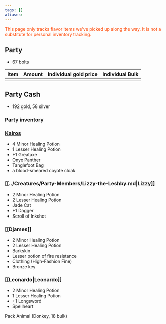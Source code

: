 ```yaml
---
tags: []
aliases:
---
```

<font style="color:orangered">This page only tracks flavor items we've picked up along the way. It is not a substitute for personal inventory tracking.</font> 
## Party
- 67 bolts


| Item | Amount | Individual gold price | Individual Bulk |
| ---- | ------ | --------------------- | --------------- |
|      |        |                       |                 |
## Party Cash
- 192 gold, 58 silver
### Party inventory
### [Kairos](../Creatures/Party-Members/Kairos.md)
- 4 Minor Healing Potion
- 1 Lesser Healing Potion
- +1 Greataxe
- Onyx Panther
- Tanglefoot Bag
- a blood-smeared coyote cloak
### [[../Creatures/Party-Members/Lizzy-the-Leshby.md|Lizzy]]
- 2 Minor Healing Potion
- 2 Lesser Healing Potion
- Jade Cat
- +1 Dagger
- Scroll of Inkshot
### [[Djames]]
- 2 Minor Healing Potion 
- 2 Lesser Healing Potion 
- Barkskin
 - Lesser potion of fire resistance
 - Clothing (High-Fashion Fine)
 - Bronze key
### [[Leonardo|Leonardo]]
- 2 Minor Healing Potion
- 1 Lesser Healing Potion
- +1 Longsword 
- Spellheart


Pack Animal (Donkey, 18 bulk)